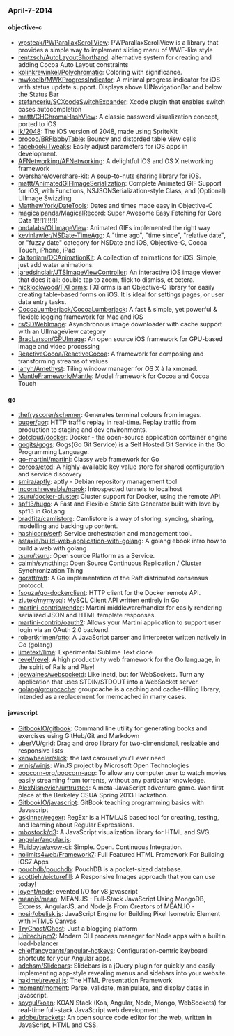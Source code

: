 ### April-7-2014

#### objective-c
* [wpsteak/PWParallaxScrollView](https://github.com/wpsteak/PWParallaxScrollView): PWParallaxScrollView is a library that provides a simple way to implement sliding menu of WWF-like style
* [rentzsch/AutoLayoutShorthand](https://github.com/rentzsch/AutoLayoutShorthand): alternative system for creating and adding Cocoa Auto Layout constraints
* [kolinkrewinkel/Polychromatic](https://github.com/kolinkrewinkel/Polychromatic): Coloring with significance.
* [mwkoelb/MWKProgressIndicator](https://github.com/mwkoelb/MWKProgressIndicator): A minimal progress indicator for iOS with status update support. Displays above UINavigationBar and below the Status Bar
* [stefanceriu/SCXcodeSwitchExpander](https://github.com/stefanceriu/SCXcodeSwitchExpander): Xcode plugin that enables switch cases autocompletion
* [mattt/CHChromaHashView](https://github.com/mattt/CHChromaHashView): A classic password visualization concept, ported to iOS
* [ik/2048](https://github.com/ik/2048): The iOS version of 2048, made using SpriteKit
* [brocoo/BRFlabbyTable](https://github.com/brocoo/BRFlabbyTable): Bouncy and distorded table view cells
* [facebook/Tweaks](https://github.com/facebook/Tweaks): Easily adjust parameters for iOS apps in development.
* [AFNetworking/AFNetworking](https://github.com/AFNetworking/AFNetworking): A delightful iOS and OS X networking framework
* [overshare/overshare-kit](https://github.com/overshare/overshare-kit): A soup-to-nuts sharing library for iOS.
* [mattt/AnimatedGIFImageSerialization](https://github.com/mattt/AnimatedGIFImageSerialization): Complete Animated GIF Support for iOS, with Functions, NSJSONSerialization-style Class, and (Optional) UIImage Swizzling
* [MatthewYork/DateTools](https://github.com/MatthewYork/DateTools): Dates and times made easy in Objective-C
* [magicalpanda/MagicalRecord](https://github.com/magicalpanda/MagicalRecord): Super Awesome Easy Fetching for Core Data 1!!!11!!!!1!
* [ondalabs/OLImageView](https://github.com/ondalabs/OLImageView): Animated GIFs implemented the right way
* [kevinlawler/NSDate-TimeAgo](https://github.com/kevinlawler/NSDate-TimeAgo): A "time ago", "time since", "relative date", or "fuzzy date" category for NSDate and iOS, Objective-C, Cocoa Touch, iPhone, iPad
* [daltoniam/DCAnimationKit](https://github.com/daltoniam/DCAnimationKit): A collection of animations for iOS. Simple, just add water animations.
* [jaredsinclair/JTSImageViewController](https://github.com/jaredsinclair/JTSImageViewController): An interactive iOS image viewer that does it all: double tap to zoom, flick to dismiss, et cetera.
* [nicklockwood/FXForms](https://github.com/nicklockwood/FXForms):  FXForms is an Objective-C library for easily creating table-based forms on iOS. It is ideal for settings pages, or user data entry tasks.
* [CocoaLumberjack/CocoaLumberjack](https://github.com/CocoaLumberjack/CocoaLumberjack): A fast & simple, yet powerful & flexible logging framework for Mac and iOS
* [rs/SDWebImage](https://github.com/rs/SDWebImage): Asynchronous image downloader with cache support with an UIImageView category
* [BradLarson/GPUImage](https://github.com/BradLarson/GPUImage): An open source iOS framework for GPU-based image and video processing
* [ReactiveCocoa/ReactiveCocoa](https://github.com/ReactiveCocoa/ReactiveCocoa): A framework for composing and transforming streams of values
* [ianyh/Amethyst](https://github.com/ianyh/Amethyst): Tiling window manager for OS X à la xmonad.
* [MantleFramework/Mantle](https://github.com/MantleFramework/Mantle): Model framework for Cocoa and Cocoa Touch

#### go
* [thefryscorer/schemer](https://github.com/thefryscorer/schemer): Generates terminal colours from images.
* [buger/gor](https://github.com/buger/gor): HTTP traffic replay in real-time. Replay traffic from production to staging and dev environments.  
* [dotcloud/docker](https://github.com/dotcloud/docker): Docker - the open-source application container engine
* [gogits/gogs](https://github.com/gogits/gogs): Gogs(Go Git Service) is a Self Hosted Git Service in the Go Programming Language.
* [go-martini/martini](https://github.com/go-martini/martini): Classy web framework for Go
* [coreos/etcd](https://github.com/coreos/etcd): A highly-available key value store for shared configuration and service discovery
* [smira/aptly](https://github.com/smira/aptly): aptly - Debian repository management tool
* [inconshreveable/ngrok](https://github.com/inconshreveable/ngrok): Introspected tunnels to localhost
* [tsuru/docker-cluster](https://github.com/tsuru/docker-cluster): Cluster support for Docker,  using the remote API.
* [spf13/hugo](https://github.com/spf13/hugo): A Fast and Flexible Static Site Generator built with love by spf13 in GoLang
* [bradfitz/camlistore](https://github.com/bradfitz/camlistore): Camlistore is a way of storing, syncing, sharing, modelling and backing up content.
* [hashicorp/serf](https://github.com/hashicorp/serf): Service orchestration and management tool.
* [astaxie/build-web-application-with-golang](https://github.com/astaxie/build-web-application-with-golang): A golang ebook intro how to build a web with golang
* [tsuru/tsuru](https://github.com/tsuru/tsuru): Open source Platform as a Service.
* [calmh/syncthing](https://github.com/calmh/syncthing): Open Source Continuous Replication / Cluster Synchronization Thing
* [goraft/raft](https://github.com/goraft/raft): A Go implementation of the Raft distributed consensus protocol.
* [fsouza/go-dockerclient](https://github.com/fsouza/go-dockerclient): HTTP client for the Docker remote API.
* [ziutek/mymysql](https://github.com/ziutek/mymysql): MySQL Client API written entirely in Go
* [martini-contrib/render](https://github.com/martini-contrib/render): Martini middleware/handler for easily rendering serialized JSON and HTML template responses.
* [martini-contrib/oauth2](https://github.com/martini-contrib/oauth2): Allows your Martini application to support user login via an OAuth 2.0 backend.
* [robertkrimen/otto](https://github.com/robertkrimen/otto): A JavaScript parser and interpreter written natively in Go (golang)
* [limetext/lime](https://github.com/limetext/lime): Experimental Sublime Text clone
* [revel/revel](https://github.com/revel/revel): A high productivity web framework for the Go language, in the spirit of Rails and Play!
* [joewalnes/websocketd](https://github.com/joewalnes/websocketd): Like inetd, but for WebSockets. Turn any application that uses STDIN/STDOUT into a WebSocket server.
* [golang/groupcache](https://github.com/golang/groupcache): groupcache is a caching and cache-filling library, intended as a replacement for memcached in many cases.

#### javascript
* [GitbookIO/gitbook](https://github.com/GitbookIO/gitbook): Command line utility for generating books and exercises using GitHub/Git and Markdown
* [uberVU/grid](https://github.com/uberVU/grid): Drag and drop library for two-dimensional, resizable and responsive lists
* [kenwheeler/slick](https://github.com/kenwheeler/slick): the last carousel you'll ever need
* [winjs/winjs](https://github.com/winjs/winjs): WinJS project by Microsoft Open Technologies
* [popcorn-org/popcorn-app](https://github.com/popcorn-org/popcorn-app): To allow any computer user to watch movies easily streaming from torrents, without any particular knowledge.
* [AlexNisnevich/untrusted](https://github.com/AlexNisnevich/untrusted): A meta-JavaScript adventure game. Won first place at the Berkeley CSUA Spring 2013 Hackathon.
* [GitbookIO/javascript](https://github.com/GitbookIO/javascript): GitBook teaching programming basics with Javascript
* [gskinner/regexr](https://github.com/gskinner/regexr): RegExr is a HTML/JS based tool for creating, testing, and learning about Regular Expressions.
* [mbostock/d3](https://github.com/mbostock/d3): A JavaScript visualization library for HTML and SVG.
* [angular/angular.js](https://github.com/angular/angular.js): 
* [Fluidbyte/avow-ci](https://github.com/Fluidbyte/avow-ci): Simple. Open. Continuous Integration.
* [nolimits4web/Framework7](https://github.com/nolimits4web/Framework7): Full Featured HTML Framework For Building iOS7 Apps
* [pouchdb/pouchdb](https://github.com/pouchdb/pouchdb): PouchDB is a pocket-sized database.
* [scottjehl/picturefill](https://github.com/scottjehl/picturefill): A Responsive Images approach that you can use today!
* [joyent/node](https://github.com/joyent/node): evented I/O for v8 javascript
* [meanjs/mean](https://github.com/meanjs/mean): MEAN.JS - Full-Stack JavaScript Using MongoDB, Express, AngularJS, and Node.js From Creators of MEAN.IO - 
* [nosir/obelisk.js](https://github.com/nosir/obelisk.js): JavaScript Engine for Building Pixel Isometric Element with HTML5 Canvas
* [TryGhost/Ghost](https://github.com/TryGhost/Ghost): Just a blogging platform
* [Unitech/pm2](https://github.com/Unitech/pm2): Modern CLI process manager for Node apps with a builtin load-balancer
* [chieffancypants/angular-hotkeys](https://github.com/chieffancypants/angular-hotkeys): Configuration-centric keyboard shortcuts for your Angular apps.    
* [adchsm/Slidebars](https://github.com/adchsm/Slidebars): Slidebars is a jQuery plugin for quickly and easily implementing app-style revealing menus and sidebars into your website.
* [hakimel/reveal.js](https://github.com/hakimel/reveal.js): The HTML Presentation Framework
* [moment/moment](https://github.com/moment/moment): Parse, validate, manipulate, and display dates in javascript.
* [soygul/koan](https://github.com/soygul/koan): KOAN Stack (Koa, Angular, Node, Mongo, WebSockets) for real-time full-stack JavaScript web development.
* [adobe/brackets](https://github.com/adobe/brackets): An open source code editor for the web, written in JavaScript, HTML and CSS.

